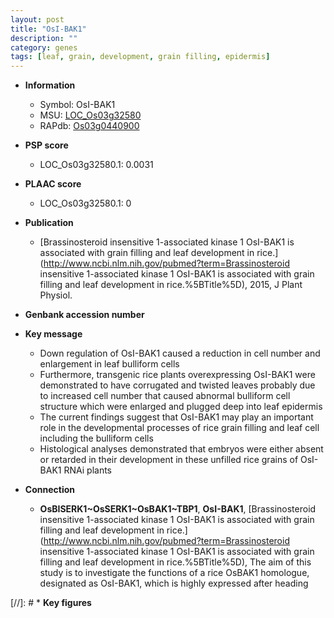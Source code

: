 ```yaml
---
layout: post
title: "OsI-BAK1"
description: ""
category: genes
tags: [leaf, grain, development, grain filling, epidermis]
---
```


* **Information**  
    + Symbol: OsI-BAK1  
    + MSU: [LOC_Os03g32580](http://rice.plantbiology.msu.edu/cgi-bin/ORF_infopage.cgi?orf=LOC_Os03g32580)  
    + RAPdb: [Os03g0440900](http://rapdb.dna.affrc.go.jp/viewer/gbrowse_details/irgsp1?name=Os03g0440900)  

* **PSP score**  
    + LOC_Os03g32580.1: 0.0031 

* **PLAAC score**  
    + LOC_Os03g32580.1: 0 

* **Publication**  
    + [Brassinosteroid insensitive 1-associated kinase 1 OsI-BAK1 is associated with grain filling and leaf development in rice.](http://www.ncbi.nlm.nih.gov/pubmed?term=Brassinosteroid insensitive 1-associated kinase 1 OsI-BAK1 is associated with grain filling and leaf development in rice.%5BTitle%5D), 2015, J Plant Physiol.

* **Genbank accession number**  

* **Key message**  
    + Down regulation of OsI-BAK1 caused a reduction in cell number and enlargement in leaf bulliform cells
    + Furthermore, transgenic rice plants overexpressing OsI-BAK1 were demonstrated to have corrugated and twisted leaves probably due to increased cell number that caused abnormal bulliform cell structure which were enlarged and plugged deep into leaf epidermis
    + The current findings suggest that OsI-BAK1 may play an important role in the developmental processes of rice grain filling and leaf cell including the bulliform cells
    + Histological analyses demonstrated that embryos were either absent or retarded in their development in these unfilled rice grains of OsI-BAK1 RNAi plants

* **Connection**  
    + __OsBISERK1~OsSERK1~OsBAK1~TBP1__, __OsI-BAK1__, [Brassinosteroid insensitive 1-associated kinase 1 OsI-BAK1 is associated with grain filling and leaf development in rice.](http://www.ncbi.nlm.nih.gov/pubmed?term=Brassinosteroid insensitive 1-associated kinase 1 OsI-BAK1 is associated with grain filling and leaf development in rice.%5BTitle%5D), The aim of this study is to investigate the functions of a rice OsBAK1 homologue, designated as OsI-BAK1, which is highly expressed after heading

[//]: # * **Key figures**  


